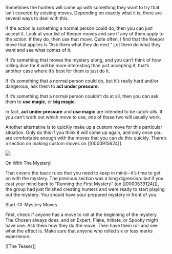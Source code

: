 
Sometimes the hunters will come up with something they want to try that isn’t covered by existing moves. Depending on exactly what it is, there are several ways to deal with this.

If the action is something a normal person could do, then you can just accept it. Look at your list of Keeper moves and see if any of them apply to the action: if they do, then use that move. Quite often, I find that the Keeper move that applies is “Ask them what they do next.” Let them do what they want and see what comes of it.

If it’s something that moves the mystery along, and you can’t think of how rolling dice for it will be more interesting than just accepting it, that’s another case where it’s best for them to just do it.

If it’s something that a normal person could do, but it’s really hard and/or dangerous, ask them to **act under pressure**.

If it’s something that a normal person couldn’t do at all, then you can ask them to **use magic**, or **big magic**.

In fact, **act under pressure** and **use magic** are intended to be catch-alls. If you can’t work out which move to use, one of these two will usually work.

Another alternative is to quickly make up a custom move for this particular situation. Only do this if you think it will come up again, and only once you are comfortable enough with the moves that you can do this quickly. There’s a section on making custom moves on [[0000915624]].

![](MotWIMG3.jpeg)



On With The Mystery!

That covers the basic rules that you need to keep in mind—it’s time to get on with the mystery. The previous section was a long digression: but if you cast your mind back to “Running the First Mystery” (on [[0000539124]]), the group had just finished creating hunters and were ready to start playing out the mystery. You should have your prepared mystery in front of you.

Start-Of-Mystery Moves

First, check if anyone has a move to roll at the beginning of the mystery. The Chosen always does, and an Expert, Flake, Initiate, or Spooky might have one. Ask them how they do the move. Then have them roll and see what the effect is. Make sure that anyone who rolled six or less marks experience.

[[The Teaser]]
